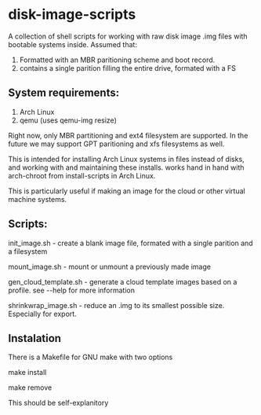 # disk-image-scripts
A collection of shell scripts for working with raw disk image .img files with
bootable systems inside. Assumed that:
1. Formatted with an MBR paritioning scheme and boot record.
2. contains a single parition filling the entire drive, formated with a FS

System requirements:
--------------------
1. Arch Linux
2. qemu (uses qemu-img resize)

Right now, only MBR partitioning and ext4 filesystem are supported. In the
future we may support GPT paritioning and xfs filesystems as well.

This is intended for installing Arch Linux systems in files instead of disks,
and working with and maintaining these installs. works hand in hand with
arch-chroot from install-scripts in Arch Linux.

This is particularly useful if making an image for the cloud or other virtual
machine systems.

Scripts:
--------
init_image.sh - create a blank image file, formated with a single parition and a
filesystem

mount_image.sh - mount or unmount a previously made image

gen_cloud_template.sh - generate a cloud template images based on a profile.
see --help for more information

shrinkwrap_image.sh - reduce an .img to its smallest possible size. Especially
for export.

Instalation
-----------
There is a Makefile for GNU make with two options

make install

make remove

This should be self-explanitory
